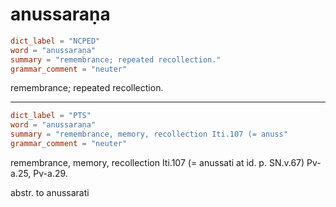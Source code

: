 # anussaraṇa

``` toml
dict_label = "NCPED"
word = "anussaraṇa"
summary = "remembrance; repeated recollection."
grammar_comment = "neuter"
```

remembrance; repeated recollection.

--------------------

``` toml
dict_label = "PTS"
word = "anussaraṇa"
summary = "remembrance, memory, recollection Iti.107 (= anuss"
grammar_comment = "neuter"
```

remembrance, memory, recollection Iti.107 (= anussati at id. p. SN.v.67) Pv\-a.25, Pv\-a.29.

abstr. to anussarati

